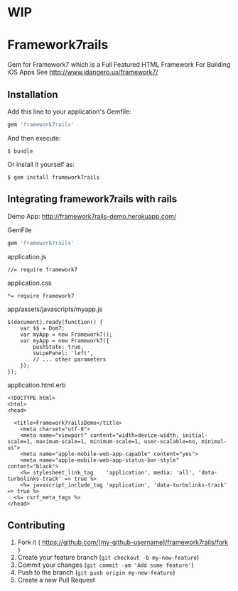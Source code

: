 # WIP

# Framework7rails

Gem for Framework7 which is a Full Featured HTML Framework For Building iOS Apps
See http://www.idangero.us/framework7/

## Installation

Add this line to your application's Gemfile:

```ruby
gem 'framework7rails'
```

And then execute:

    $ bundle

Or install it yourself as:

    $ gem install framework7rails

## Integrating framework7rails with rails

Demo App: http://framework7rails-demo.herokuapp.com/

GemFile

```ruby
gem 'framework7rails'
```

application.js

```
//= require framework7
```

application.css

```
*= require framework7
```

app/assets/javascripts/myapp.js

```
$(document).ready(function() {
    var $$ = Dom7;
    var myApp = new Framework7();   
    var myApp = new Framework7({
        pushState: true,
        swipePanel: 'left',
        // ... other parameters
    });
});
```


application.html.erb

```
<!DOCTYPE html>
<html>
<head>

  <title>Framework7railsDemo</title>
    <meta charset="utf-8">
    <meta name="viewport" content="width=device-width, initial-scale=1, maximum-scale=1, minimum-scale=1, user-scalable=no, minimal-ui">
    <meta name="apple-mobile-web-app-capable" content="yes">
    <meta name="apple-mobile-web-app-status-bar-style" content="black">
    <%= stylesheet_link_tag    'application', media: 'all', 'data-turbolinks-track' => true %>
    <%= javascript_include_tag 'application', 'data-turbolinks-track' => true %>
  <%= csrf_meta_tags %>
</head>
```

## Contributing

1. Fork it ( https://github.com/[my-github-username]/framework7rails/fork )
2. Create your feature branch (`git checkout -b my-new-feature`)
3. Commit your changes (`git commit -am 'Add some feature'`)
4. Push to the branch (`git push origin my-new-feature`)
5. Create a new Pull Request
